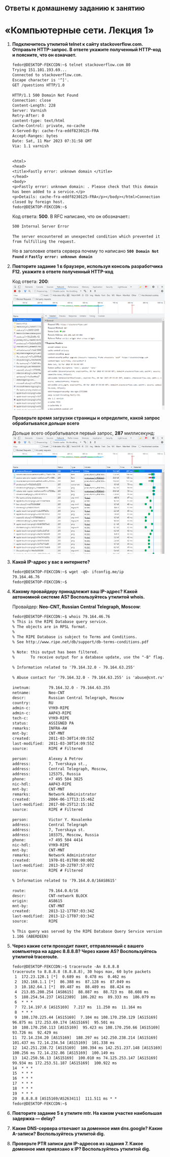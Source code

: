 ## Ответы к домашнему заданию к занятию
# «Компьютерные сети. Лекция 1»

1. **Подключитесь утилитой telnet к сайту stackoverflow.com. Отправьте HTTP-запрос. В ответе укажите полученный HTTP-код и поясните, что он означает.**
    ```
    fedor@DESKTOP-FEKCCDN:~$ telnet stackoverflow.com 80
    Trying 151.101.193.69...
    Connected to stackoverflow.com.
    Escape character is '^]'.
    GET /questions HTTP/1.0

    HTTP/1.1 500 Domain Not Found
    Connection: close
    Content-Length: 228
    Server: Varnish
    Retry-After: 0
    content-type: text/html
    Cache-Control: private, no-cache
    X-Served-By: cache-fra-eddf8230125-FRA
    Accept-Ranges: bytes
    Date: Sat, 11 Mar 2023 07:31:58 GMT
    Via: 1.1 varnish


    <html>
    <head>
    <title>Fastly error: unknown domain </title>
    </head>
    <body>
    <p>Fastly error: unknown domain: . Please check that this domain has been added to a service.</p>
    <p>Details: cache-fra-eddf8230125-FRA</p></body></html>Connection closed by foreign host.
    fedor@DESKTOP-FEKCCDN:~$
    ```
  
    Код ответа: **500**. В RFC написано, что он обозначает::
    ```
    500 Internal Server Error

    The server encountered an unexpected condition which prevented it
    from fulfilling the request.
    ```
    
    Но в заголовке ответа сервера почему то написано **`500 Domain Not Found`** и **`Fastly error: unknown domain`**
    
2. **Повторите задание 1 в браузере, используя консоль разработчика F12. укажите в ответе полученный HTTP-код**

    Код ответа: **200**:
    ![This is an image](Capture01.PNG)
    
    **Проверьте время загрузки страницы и определите, какой запрос обрабатывался дольше всего**
    
    Дольше всего обрабатывался первый запрос, **287** миллисекунд:
    ![This is an image](Capture02.PNG)

3. **Какой IP-адрес у вас в интернете?**

    ```
    fedor@DESKTOP-FEKCCDN:~$ wget -qO- ifconfig.me/ip
    79.164.46.76
    fedor@DESKTOP-FEKCCDN:~$
    ```

4. **Какому провайдеру принадлежит ваш IP-адрес? Какой автономной системе AS? Воспользуйтесь утилитой whois.**

    Провайдер: **Neo-CNT, Russian Central Telegraph, Moscow**:

    ```
    fedor@DESKTOP-FEKCCDN:~$ whois 79.164.46.76
    % This is the RIPE Database query service.
    % The objects are in RPSL format.
    %
    % The RIPE Database is subject to Terms and Conditions.
    % See http://www.ripe.net/db/support/db-terms-conditions.pdf

    % Note: this output has been filtered.
    %       To receive output for a database update, use the "-B" flag.

    % Information related to '79.164.32.0 - 79.164.63.255'

    % Abuse contact for '79.164.32.0 - 79.164.63.255' is 'abuse@cnt.ru'

    inetnum:        79.164.32.0 - 79.164.63.255
    netname:        Neo-CNT
    descr:          Russian Central Telegraph, Moscow
    country:        RU
    admin-c:        VYK9-RIPE
    admin-c:        AAP43-RIPE
    tech-c:         VYK9-RIPE
    status:         ASSIGNED PA
    remarks:        INFRA-AW
    mnt-by:         CNT-MNT
    created:        2011-03-30T14:09:55Z
    last-modified:  2011-03-30T14:09:55Z
    source:         RIPE # Filtered

    person:         Alexey A Petrov
    address:        7, Tverskaya st.,
    address:        Central Telegraph, Moscow,
    address:        125375, Russia
    phone:          +7 495 504 3825
    nic-hdl:        AAP43-RIPE
    mnt-by:         CNT-MNT
    remarks:        Network Administrator
    created:        2004-06-17T13:15:46Z
    last-modified:  2017-08-25T12:15:16Z
    source:         RIPE # Filtered

    person:         Victor Y. Kovalenko
    address:        Central Telegraph
    address:        7, Tverskaya st.
    address:        103375, Moscow, Russia
    phone:          +7 495 504 4414
    nic-hdl:        VYK9-RIPE
    mnt-by:         CNT-MNT
    remarks:        Network Administrator
    created:        1970-01-01T00:00:00Z
    last-modified:  2013-10-22T07:57:07Z
    source:         RIPE # Filtered

    % Information related to '79.164.0.0/16AS8615'

    route:          79.164.0.0/16
    descr:          CNT-network BLOCK
    origin:         AS8615
    mnt-by:         CNT-MNT
    created:        2013-12-17T07:03:34Z
    last-modified:  2013-12-17T07:03:34Z
    source:         RIPE

    % This query was served by the RIPE Database Query Service version 1.106 (ABERDEEN)
    ```

5. **Через какие сети проходит пакет, отправленный с вашего компьютера на адрес 8.8.8.8? Через какие AS? Воспользуйтесь утилитой traceroute.**

    ```
    fedor@DESKTOP-FEKCCDN:~$ traceroute -An 8.8.8.8
    traceroute to 8.8.8.8 (8.8.8.8), 30 hops max, 60 byte packets
     1  172.23.128.1 [*]  0.689 ms  0.478 ms  0.462 ms
     2  192.168.1.1 [*]  86.388 ms  87.128 ms  87.049 ms
     3  10.182.64.1 [*]  89.487 ms  88.489 ms  88.424 ms
     4  213.85.208.254 [AS8615]  88.887 ms  88.723 ms  88.608 ms
     5  188.254.54.237 [AS12389]  186.202 ms  89.333 ms  186.079 ms
     6  * * *
     7  72.14.197.6 [AS15169]  7.217 ms  11.250 ms  11.164 ms
     8  * * *
     9  108.170.225.44 [AS15169]  7.104 ms 108.170.250.129 [AS15169]  96.875 ms 172.253.69.174 [AS15169]  95.501 ms
    10  108.170.250.113 [AS15169]  95.423 ms 108.170.250.66 [AS15169]  93.726 ms  92.429 ms
    11  72.14.234.20 [AS15169]  188.297 ms 142.250.238.214 [AS15169]  101.437 ms 72.14.234.54 [AS15169]  101.338 ms
    12  142.251.238.72 [AS15169]  100.394 ms 142.251.237.148 [AS15169]  100.256 ms 72.14.232.86 [AS15169]  100.149 ms
    13  142.250.56.13 [AS15169]  100.010 ms 74.125.253.147 [AS15169]  99.934 ms 172.253.51.187 [AS15169]  100.922 ms
    14  * * *
    15  * * *
    16  * * *
    17  * * *
    18  * * *
    19  * * *
    20  8.8.8.8 [AS15169/AS263411]  111.511 ms * *
    fedor@DESKTOP-FEKCCDN:~$
    ```

6. **Повторите задание 5 в утилите mtr. На каком участке наибольшая задержка — delay?**

7. **Какие DNS-сервера отвечают за доменное имя dns.google? Какие A-записи? Воспользуйтесь утилитой dig.**

8. **Проверьте PTR записи для IP-адресов из задания 7. Какое доменное имя привязано к IP? Воспользуйтесь утилитой dig.**
